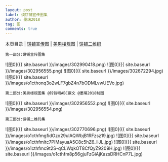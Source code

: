 ```yaml
---
layout: post
label: 烧饼铺宣传图集
author: 墨璃2018
tag: 图
comments: true
---
```

本页目录 \| [饼铺宣传图](#dxjja) \| [美男楼规图](#dxjjc)  \| [饼铺二维码](#dxjjb) 

<a class="anchor" name="dxjja"></a>

    第一部分:饼铺宣传图集
    

![图0]({{ site.baseurl }}/images/302990418.png)
![图0]({{ site.baseurl }}/images/302956555.png)
![图0]({{ site.baseurl }}/images/302672294.jpg)
![图0]({{ site.baseurl }}/images/o1cthonq3o2wLF7gbZ4n7bODMLvwUEVo.jpg)

<a class="anchor" name="dxjjc"></a>

    第二部分:美男楼规图集 @铃铛咽ABC撰文 @墨璃2018制图

![图0]({{ site.baseurl }}/images/302956552.png)
![图0]({{ site.baseurl }}/images/302956554.png)


<a class="anchor" name="dxjjb"></a>

    第三部分:饼铺二维码集

![图0]({{ site.baseurl }}/images/302770696.png)
![图0]({{ site.baseurl }}/images/o1cthfmgfidOzo29ulAQWbjB1RFzsz19.jpg)
![图0]({{ site.baseurl }}/images/o1cthfmltc7PIMayuaA5C8c5hZ6_llJL.jpg)
![图0]({{ site.baseurl }}/images/o1cthfmc9t2S-qCLWqkOT8CfQyZ9209H.jpg)
![图0]({{ site.baseurl }}/images/o1cthfm8p56gjuFzGiAjKazsDRHCnP7L.jpg)
